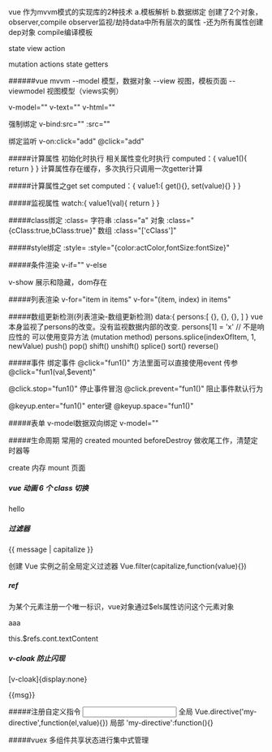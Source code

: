 vue 作为mvvm模式的实现库的2种技术
a.模板解析
b.数据绑定
创建了2个对象，observer,compile
observer监视/劫持data中所有层次的属性
    -还为所有属性创建dep对象
compile编译模板

state
view
action

mutation
actions
state
getters


######vue
mvvm
--model 模型，数据对象
--view  视图，模板页面
--viewmodel 视图模型（views实例）


v-model=""
v-text=""
v-html=""

强制绑定
v-bind:src=""
:src=""

绑定监听
v-on:click="add"
@click="add"

#####计算属性
初始化时执行
相关属性变化时执行
computed：{
    value1(){
        return
    }
}
计算属性存在缓存，多次执行只调用一次getter计算

#####计算属性之get set
computed：{
    value1:{
        get(){},
        set(value){}
    }
}

#####监视属性
watch:{
    value1(val){
        return
    }
}

#####class绑定
:class=
字符串 :class="a"
对象 :class="{cClass:true,bClass:true}"
数组 :class="['cClass']"


#####style绑定
:style=
:style="{color:actColor,fontSize:fontSize}"


#####条件渲染
v-if=""
v-else

v-show 展示和隐藏，dom存在

#####列表渲染
v-for="item in items"
v-for="(item, index) in items"

#####数组更新检测(列表渲染-数组更新检测)
data:{
    persons:[
            {},
            {},
            {},
            ]
}
vue本身监视了persons的改变。没有监视数据内部的改变.
persons[1] = 'x' // 不是响应性的
可以使用变异方法 (mutation method)
persons.splice(indexOfItem, 1, newValue)
push()
pop()
shift()
unshift()
splice()
sort()
reverse()

#####事件
绑定事件
@click="fun1()" 方法里面可以直接使用event
传参
@click="fun1(val,$event)"

@click.stop="fun1()" 停止事件冒泡
@click.prevent="fun1()" 阻止事件默认行为

@keyup.enter="fun1()"   enter键
@keyup.space="fun1()"

#####表单  v-model数据双向绑定
v-model=""


#####生命周期
常用的 created mounted
beforeDestroy   做收尾工作，清楚定时器等

create  内存
mount   页面

#####   vue 动画 6 个 class 切换
<transition name="fade">
    <p v-if="show">hello</p>
</transition>

##### 过滤器
{{ message | capitalize }}
<div v-bind:id="rawId | formatId"></div>

创建 Vue 实例之前全局定义过滤器
Vue.filter(capitalize,function(value){})

##### ref
为某个元素注册一个唯一标识，vue对象通过$els属性访问这个元素对象
<p ref="cont">aaa</p>

this.$refs.cont.textContent

##### v-cloak 防止闪现
[v-cloak]{display:none}
<p v-cloak>{{msg}}</p>

#####注册自定义指令
<input v-my-directive>
全局
Vue.directive('my-directive',function(el,value){})
局部
'my-directive':function(){}


#####vuex
多组件共享状态进行集中式管理
